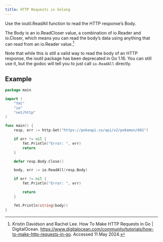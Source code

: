 ```yaml
---
title: HTTP Requests in Golang
---
```


Use the ioutil.ReadAll function to read the HTTP response’s Body.

The Body is an io.ReadCloser value, a combination of io.Reader and io.Closer,
which means you can read the body’s data using anything that can read from an
io.Reader value.[^1]

Note that while this is still a valid way to read the body of an HTTP response,
the ioutil package has been deprecated in Go 1.16. You can still use it, but
the godoc will tell you to just call `io.ReadAll` directly.

## Example

```go
package main

import (
    "fmt"
    "io"
    "net/http"
)

func main() {
    resp, err := http.Get("https://pokeapi.co/api/v2/pokemon/681")

    if err != nil {
        fmt.Println("Error: ", err)
        return
    }

    defer resp.Body.Close()

    body, err := io.ReadAll(resp.Body)

    if err != nil {
        fmt.Println("Error: ", err)

        return
    }

    fmt.Println(string(body))
}
```

[^1]: Kristin Davidson and Rachel Lee. How To Make HTTP Requests in Go |
DigitalOcean.
<https://www.digitalocean.com/community/tutorials/how-to-make-http-requests-in-go>.
Accessed 11 May 2024.
